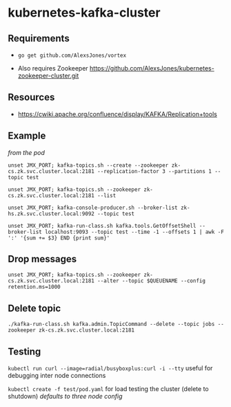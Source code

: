 # kubernetes-kafka-cluster

## Requirements


- `go get github.com/AlexsJones/vortex`

- Also requires Zookeeper https://github.com/AlexsJones/kubernetes-zookeeper-cluster.git

## Resources

- https://cwiki.apache.org/confluence/display/KAFKA/Replication+tools

## Example

_from the pod_

```
unset JMX_PORT; kafka-topics.sh --create --zookeeper zk-cs.zk.svc.cluster.local:2181 --replication-factor 3 --partitions 1 --topic test

unset JMX_PORT; kafka-topics.sh --zookeeper zk-cs.zk.svc.cluster.local:2181 --list

unset JMX_PORT; kafka-console-producer.sh --broker-list zk-hs.zk.svc.cluster.local:9092 --topic test

unset JMX_PORT; kafka-run-class.sh kafka.tools.GetOffsetShell --broker-list localhost:9093 --topic test --time -1 --offsets 1 | awk -F ':' '{sum += $3} END {print sum}'
```

## Drop messages

```
unset JMX_PORT; kafka-topics.sh --zookeeper zk-cs.zk.svc.cluster.local:2181 --alter --topic $QUEUENAME --config retention.ms=1000
```

## Delete topic

```
./kafka-run-class.sh kafka.admin.TopicCommand --delete --topic jobs --zookeeper zk-cs.zk.svc.cluster.local:2181
```

## Testing

`kubectl run curl --image=radial/busyboxplus:curl -i --tty` useful for debugging inter node connections

`kubectl create -f test/pod.yaml` for load testing the cluster (delete to shutdown) _defaults to three node config_

